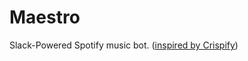 # Maestro
Slack-Powered Spotify music bot.
([inspired by Crispify](https://github.com/crispymtn/crispyfi))
